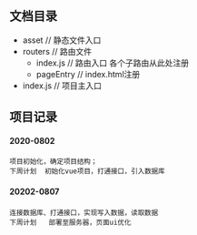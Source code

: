 ## 文档目录
- asset  // 静态文件入口
- routers  // 路由文件
    - index.js   // 路由入口  各个子路由从此处注册
    - pageEntry //  index.html注册
- index.js // 项目主入口

##  项目记录

#### 2020-0802 
    项目初始化，确定项目结构；
    下周计划  初始化vue项目，打通接口，引入数据库

#### 20202-0807
    连接数据库、打通接口，实现写入数据，读取数据
    下周计划   部署至服务器，页面ui优化